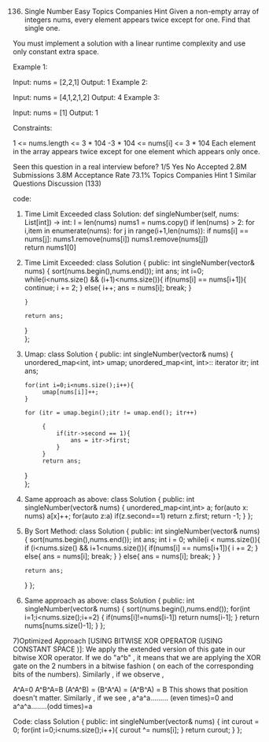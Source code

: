 136. Single Number
Easy
Topics
Companies
Hint
Given a non-empty array of integers nums, every element appears twice except for one. Find that single one.

You must implement a solution with a linear runtime complexity and use only constant extra space.

 

Example 1:

Input: nums = [2,2,1]
Output: 1
Example 2:

Input: nums = [4,1,2,1,2]
Output: 4
Example 3:

Input: nums = [1]
Output: 1
 

Constraints:

1 <= nums.length <= 3 * 104
-3 * 104 <= nums[i] <= 3 * 104
Each element in the array appears twice except for one element which appears only once.

Seen this question in a real interview before?
1/5
Yes
No
Accepted
2.8M
Submissions
3.8M
Acceptance Rate
73.1%
Topics
Companies
Hint 1
Similar Questions
Discussion (133)

code:
1) Time Limit Exceeded
class Solution:
    def singleNumber(self, nums: List[int]) -> int:
        l = len(nums)
        nums1 = nums.copy()
        if len(nums) > 2:
            for i,item in enumerate(nums):
                for j in range(i+1,len(nums)):
                    if nums[i] == nums[j]:
                        nums1.remove(nums[i])
                        nums1.remove(nums[j])    
        return nums1[0]

2) Time Limit Exceeded:
class Solution {
public:
    int singleNumber(vector<int>& nums) {
       sort(nums.begin(),nums.end());
       int ans; 
       int i=0; 
       while(i<nums.size() && (i+1)<nums.size()){
        if(nums[i] == nums[i+1]){
            continue;
            i += 2;
        }
        else{
            i++;
            ans = nums[i];
            break;
        }

       }

       return ans;
    }   
};

3) Umap:
class Solution {
public:
    int singleNumber(vector<int>& nums) {
       unordered_map<int, int> umap;
       unordered_map<int, int>:: iterator itr; 
       int ans;

       for(int i=0;i<nums.size();i++){
            umap[nums[i]]++; 
       }

       for (itr = umap.begin();itr != umap.end(); itr++) 
        
            { 
                if(itr->second == 1){
                    ans = itr->first;
                } 
            } 
            return ans;
    }   
};

4) Same approach as above:
class Solution {
public:
    int singleNumber(vector<int>& nums) { 
       unordered_map<int,int> a;
	   for(auto x: nums)
		   a[x]++;
	   for(auto z:a)
		   if(z.second==1)
			   return z.first;
	   return -1;
    }
};

5) By Sort Method:
class Solution {
public:
    int singleNumber(vector<int>& nums) { 
       sort(nums.begin(),nums.end());
       int ans;
       int i = 0; 
        while(i < nums.size()){
            if (i<nums.size() && i+1<nums.size()){
                if(nums[i] == nums[i+1]){
                    i += 2;
                }
                else{
                    ans = nums[i];
                    break;
                }
            }
            else{
                ans = nums[i];
                break;
            } 
        }

       return ans;
    }
};

6) Same approach as above:
class Solution {
public:
    int singleNumber(vector<int>& nums) { 
       sort(nums.begin(),nums.end());
        for(int i=1;i<nums.size();i+=2)
        {
            if(nums[i]!=nums[i-1])
                return nums[i-1];
        }
        return nums[nums.size()-1];
    }
};

7)Optimized Approach [USING BITWISE XOR OPERATOR (USING CONSTANT SPACE )]:
We apply the extended version of this gate in our bitwise XOR operator.
If we do "a^b" , it means that we are applying the XOR gate on the 2 numbers in a bitwise fashion ( on each of the corresponding bits of the numbers).
Similarly , if we observe ,

A^A=0
A^B^A=B
(A^A^B) = (B^A^A) = (A^B^A) = B This shows that position doesn't matter.
Similarly , if we see , a^a^a......... (even times)=0 and a^a^a........(odd times)=a

Code:
class Solution {
public:
    int singleNumber(vector<int>& nums) {
        int curout = 0;
        for(int i=0;i<nums.size();i++){
            curout ^= nums[i];
        }
        return curout;
    }
};